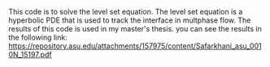 This code is to solve the level set equation. The level set equation is a hyperbolic PDE that is used to track the interface in multphase flow. The results of this code is used in my master's thesis. you can see the results in the following link:
https://repository.asu.edu/attachments/157975/content/Safarkhani_asu_0010N_15197.pdf
